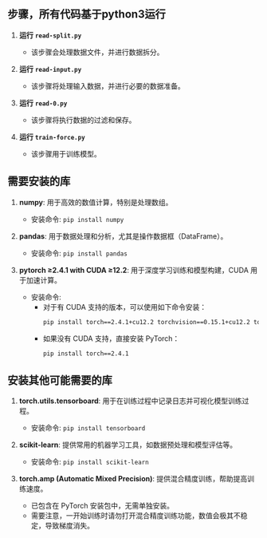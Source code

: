## 步骤，所有代码基于python3运行

1. **运行 `read-split.py`**
   - 该步骤会处理数据文件，并进行数据拆分。

2. **运行 `read-input.py`**
   - 该步骤将处理输入数据，并进行必要的数据准备。

3. **运行 `read-0.py`**
   - 该步骤将执行数据的过滤和保存。

4. **运行 `train-force.py`**
   - 该步骤用于训练模型。

## 需要安装的库

1. **numpy**: 用于高效的数值计算，特别是处理数组。
   - 安装命令: `pip install numpy`

2. **pandas**: 用于数据处理和分析，尤其是操作数据框（DataFrame）。
   - 安装命令: `pip install pandas`

3. **pytorch ≥2.4.1 with CUDA ≥12.2**: 用于深度学习训练和模型构建，CUDA 用于加速计算。
   - 安装命令: 
     - 对于有 CUDA 支持的版本，可以使用如下命令安装：
       ```bash
       pip install torch==2.4.1+cu12.2 torchvision==0.15.1+cu12.2 torchaudio==2.4.1+cu12.2
       ```
     - 如果没有 CUDA 支持，直接安装 PyTorch：
       ```bash
       pip install torch==2.4.1
       ```

## 安装其他可能需要的库

1. **torch.utils.tensorboard**: 用于在训练过程中记录日志并可视化模型训练过程。
   - 安装命令: `pip install tensorboard`
   
2. **scikit-learn**: 提供常用的机器学习工具，如数据预处理和模型评估等。
   - 安装命令: `pip install scikit-learn`

3. **torch.amp (Automatic Mixed Precision)**: 提供混合精度训练，帮助提高训练速度。
   - 已包含在 PyTorch 安装包中，无需单独安装。
   - 需要注意，一开始训练时请勿打开混合精度训练功能，数值会极其不稳定，导致梯度消失。
